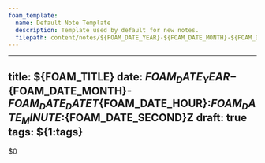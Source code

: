 ```yaml
---
foam_template:
  name: Default Note Template
  description: Template used by default for new notes.
  filepath: content/notes/${FOAM_DATE_YEAR}-${FOAM_DATE_MONTH}-${FOAM_DATE_DATE}-${FOAM_TITLE}.md
---
```


---
title: ${FOAM_TITLE}
date: ${FOAM_DATE_YEAR}-${FOAM_DATE_MONTH}-${FOAM_DATE_DATE}T${FOAM_DATE_HOUR}:${FOAM_DATE_MINUTE}:${FOAM_DATE_SECOND}Z
draft: true 
tags: ${1:tags}
---

$0

